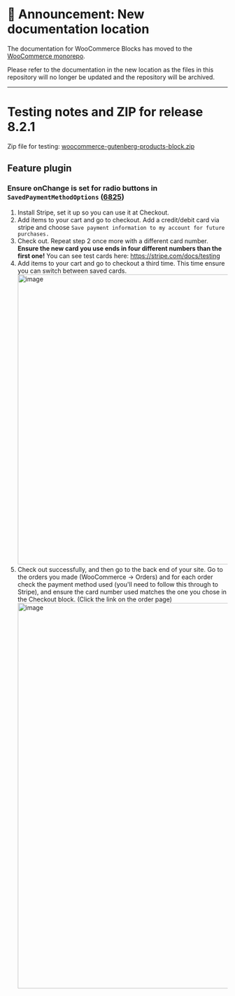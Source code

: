 # 📣 Announcement: New documentation location

The documentation for WooCommerce Blocks has moved to the [WooCommerce monorepo](https://github.com/woocommerce/woocommerce/tree/trunk/plugins/woocommerce-blocks/docs/).

Please refer to the documentation in the new location as the files in this repository will no longer be updated and the repository will be archived.

---

# Testing notes and ZIP for release 8.2.1

Zip file for testing: [woocommerce-gutenberg-products-block.zip](https://github.com/woocommerce/woocommerce-blocks/files/9250889/woocommerce-gutenberg-products-block.zip)

## Feature plugin

### Ensure onChange is set for radio buttons in `SavedPaymentMethodOptions` ([6825](https://github.com/woocommerce/woocommerce-blocks/pull/6825))

1.  Install Stripe, set it up so you can use it at Checkout.
2.  Add items to your cart and go to checkout. Add a credit/debit card via stripe and choose `Save payment information to my account for future purchases.`
3.  Check out. Repeat step 2 once more with a different card number. **Ensure the new card you use ends in four different numbers than the first one!** You can see test cards here: <https://stripe.com/docs/testing>
4.  Add items to your cart and go to checkout a third time. This time ensure you can switch between saved cards.
    <img width="662" alt="image" src="https://user-images.githubusercontent.com/5656702/182586601-d0cd308f-b8fa-45f3-9ce6-1b2f142d13c3.png">
5.  Check out successfully, and then go to the back end of your site. Go to the orders you made (WooCommerce -> Orders) and for each order check the payment method used (you'll need to follow this through to Stripe), and ensure the card number used matches the one you chose in the Checkout block. (Click the link on the order page)
    <img width="880" alt="image" src="https://user-images.githubusercontent.com/5656702/182587320-4f8e511a-b4cc-4420-a91a-cb2732617183.png">
